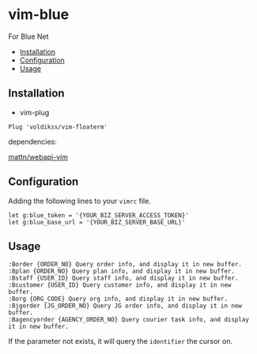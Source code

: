 # vim-blue
For Blue Net

- [Installation](#installation)
- [Configuration](#configuration)
- [Usage](#usage)

## Installation

- vim-plug

```vim
Plug 'voldikss/vim-floaterm'
```

dependencies:

[mattn/webapi-vim](https://github.com/mattn/webapi-vim)

## Configuration

Adding the following lines to your `vimrc` file.

```
let g:blue_token = '{YOUR_BIZ_SERVER_ACCESS_TOKEN}'
let g:blue_base_url = '{YOUR_BIZ_SERVER_BASE_URL}'
```

## Usage
```
:Border {ORDER_NO} Query order info, and display it in new buffer.
:Bplan {ORDER_NO} Query plan info, and display it in new buffer.
:Bstaff {USER_ID} Query staff info, and display it in new buffer.
:Bcustomer {USER_ID} Query customer info, and display it in new buffer.
:Borg {ORG_CODE} Query org info, and display it in new buffer.
:Bjgorder {JG_ORDER_NO} Query JG order info, and display it in new buffer.
:Bagencyorder {AGENCY_ORDER_NO} Query courier task info, and display it in new buffer.
```
If the parameter not exists, it will query the `identifier` the cursor on.
